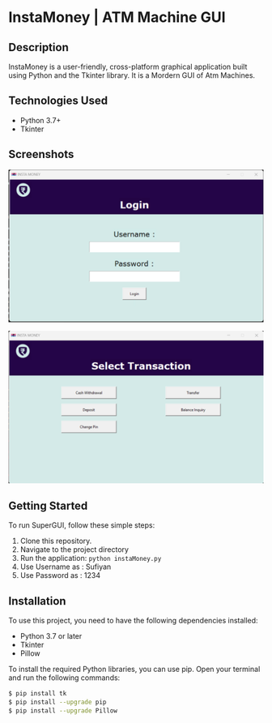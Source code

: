 # InstaMoney | ATM Machine GUI

## Description

InstaMoney is a user-friendly, cross-platform graphical application built using Python and the Tkinter library. It is a Mordern GUI of Atm Machines.


## Technologies Used

- Python 3.7+
- Tkinter


## Screenshots

![SuperGUI Screenshot1](images/instaMoneySS1.png)

![SuperGUI Screenshot2](images/instaMoneySS2.png)


## Getting Started

To run SuperGUI, follow these simple steps:

1. Clone this repository.
2. Navigate to the project directory
3. Run the application: `python instaMoney.py`
4. Use Username as : Sufiyan
5. Use Password as : 1234


## Installation

To use this project, you need to have the following dependencies installed:

- Python 3.7 or later
- Tkinter
- Pillow

To install the required Python libraries, you can use pip. Open your terminal and run the following commands:

```bash
$ pip install tk
$ pip install --upgrade pip
$ pip install --upgrade Pillow

